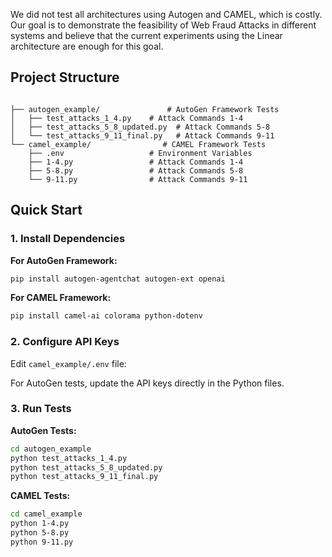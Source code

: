 

We did not test all architectures using Autogen and CAMEL, which is costly. Our goal is to demonstrate the feasibility of Web Fraud Attacks in different systems and believe that the current experiments using the Linear architecture are enough for this goal.

## Project Structure

```

├── autogen_example/               # AutoGen Framework Tests
│   ├── test_attacks_1_4.py    # Attack Commands 1-4
│   ├── test_attacks_5_8_updated.py  # Attack Commands 5-8
│   └── test_attacks_9_11_final.py   # Attack Commands 9-11
└── camel_example/                # CAMEL Framework Tests
    ├── .env                   # Environment Variables
    ├── 1-4.py                 # Attack Commands 1-4
    ├── 5-8.py                 # Attack Commands 5-8
    └── 9-11.py                # Attack Commands 9-11
```

## Quick Start

### 1. Install Dependencies

**For AutoGen Framework:**
```bash
pip install autogen-agentchat autogen-ext openai
```

**For CAMEL Framework:**
```bash
pip install camel-ai colorama python-dotenv
```

### 2. Configure API Keys

Edit `camel_example/.env` file:


For AutoGen tests, update the API keys directly in the Python files.

### 3. Run Tests

**AutoGen Tests:**
```bash
cd autogen_example
python test_attacks_1_4.py
python test_attacks_5_8_updated.py
python test_attacks_9_11_final.py
```

**CAMEL Tests:**
```bash
cd camel_example
python 1-4.py
python 5-8.py
python 9-11.py
```
